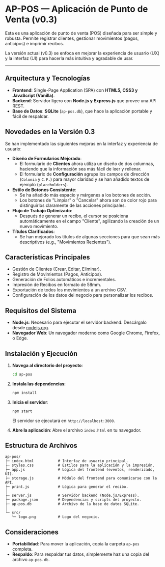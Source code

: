 # AP-POS — Aplicación de Punto de Venta (v0.3)

Esta es una aplicación de punto de venta (POS) diseñada para ser simple y robusta. Permite registrar clientes, gestionar movimientos (pagos, anticipos) e imprimir recibos.

La versión actual (v0.3) se enfoca en mejorar la experiencia de usuario (UX) y la interfaz (UI) para hacerla más intuitiva y agradable de usar.

---

## Arquitectura y Tecnologías

*   **Frontend**: Single-Page Application (SPA) con **HTML5, CSS3 y JavaScript (Vanilla)**.
*   **Backend**: Servidor ligero con **Node.js y Express.js** que provee una API REST.
*   **Base de Datos**: **SQLite** (`ap-pos.db`), que hace la aplicación portable y fácil de respaldar.

## Novedades en la Versión 0.3

Se han implementado las siguientes mejoras en la interfaz y experiencia de usuario:

*   **Diseño de Formularios Mejorado**:
    *   El formulario de **Clientes** ahora utiliza un diseño de dos columnas, haciendo que la información sea más fácil de leer y rellenar.
    *   El formulario de **Configuración** agrupa los campos de dirección (`Colonia` y `C.P.`) para mayor claridad y se han añadido textos de ejemplo (`placeholders`).
*   **Estilo de Botones Consistente**:
    *   Se ha añadido más espacio y márgenes a los botones de acción.
    *   Los botones de "Limpiar" o "Cancelar" ahora son de color rojo para distinguirlos claramente de las acciones principales.
*   **Flujo de Trabajo Optimizado**:
    *   Después de generar un recibo, el cursor se posiciona automáticamente en el campo "Cliente", agilizando la creación de un nuevo movimiento.
*   **Títulos Clarificados**:
    *   Se han mejorado los títulos de algunas secciones para que sean más descriptivos (e.g., "Movimientos Recientes").

## Características Principales

*   Gestión de Clientes (Crear, Editar, Eliminar).
*   Registro de Movimientos (Pagos, Anticipos).
*   Generación de Folios automáticos e incrementales.
*   Impresión de Recibos en formato de 58mm.
*   Exportación de todos los movimientos a un archivo CSV.
*   Configuración de los datos del negocio para personalizar los recibos.

## Requisitos del Sistema

*   **Node.js**: Necesario para ejecutar el servidor backend. Descárgalo desde [nodejs.org](https://nodejs.org/).
*   **Navegador Web**: Un navegador moderno como Google Chrome, Firefox, o Edge.

## Instalación y Ejecución

1.  **Navega al directorio del proyecto**:
    ```bash
    cd ap-pos
    ```
2.  **Instala las dependencias**:
    ```bash
    npm install
    ```
3.  **Inicia el servidor**:
    ```bash
    npm start
    ```
    El servidor se ejecutará en `http://localhost:3000`.

4.  **Abre la aplicación**:
    Abre el archivo `index.html` en tu navegador.

## Estructura de Archivos

```
ap-pos/
├─ index.html           # Interfaz de usuario principal.
├─ styles.css           # Estilos para la aplicación y la impresión.
├─ app.js               # Lógica del frontend (eventos, renderizado, UI).
├─ storage.js           # Módulo del frontend para comunicarse con la API.
├─ print.js             # Lógica para generar el recibo.
│
├─ server.js            # Servidor backend (Node.js/Express).
├─ package.json         # Dependencias y scripts del proyecto.
├─ ap-pos.db            # Archivo de la base de datos SQLite.
│
└─ src/
   └─ logo.png          # Logo del negocio.
```

## Consideraciones

*   **Portabilidad**: Para mover la aplicación, copia la carpeta `ap-pos` completa.
*   **Respaldo**: Para respaldar tus datos, simplemente haz una copia del archivo `ap-pos.db`.
